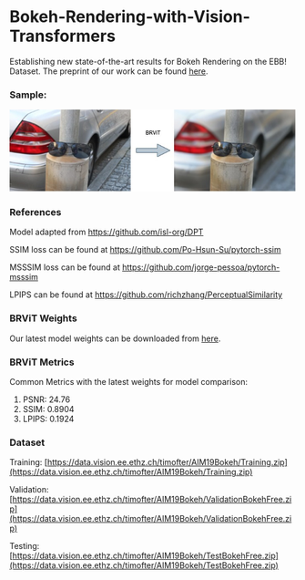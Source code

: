 # Bokeh-Rendering-with-Vision-Transformers
Establishing new state-of-the-art results for Bokeh Rendering on the EBB! Dataset. The preprint of our work can be found [here](https://www.techrxiv.org/articles/preprint/Bokeh_Effect_Rendering_with_Vision_Transformers/17714849).

### Sample:

<img src="Examples/BRViT_sample1.jfif" />


### References

Model adapted from https://github.com/isl-org/DPT

SSIM loss can be found at https://github.com/Po-Hsun-Su/pytorch-ssim

MSSSIM loss can be found at https://github.com/jorge-pessoa/pytorch-msssim

LPIPS can be found at https://github.com/richzhang/PerceptualSimilarity


### BRViT Weights

Our latest model weights can be downloaded from [here](https://drive.google.com/file/d/1V4oX1fARjaIujXQ7Vf4UDwxJhm9ubVG-/view?usp=sharing).


### BRViT Metrics

Common Metrics with the latest weights for model comparison:

1. PSNR: 24.76
2. SSIM: 0.8904
3. LPIPS: 0.1924


### Dataset

Training: [https://data.vision.ee.ethz.ch/timofter/AIM19Bokeh/Training.zip](https://data.vision.ee.ethz.ch/timofter/AIM19Bokeh/Training.zip)

Validation: [https://data.vision.ee.ethz.ch/timofter/AIM19Bokeh/ValidationBokehFree.zip](https://data.vision.ee.ethz.ch/timofter/AIM19Bokeh/ValidationBokehFree.zip)

Testing: [https://data.vision.ee.ethz.ch/timofter/AIM19Bokeh/TestBokehFree.zip](https://data.vision.ee.ethz.ch/timofter/AIM19Bokeh/TestBokehFree.zip)

